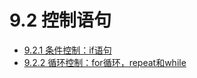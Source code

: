 # 9.2 控制语句

* [9.2.1 条件控制：if语句](chapter9/section9_2_1.md)
* [9.2.2 循环控制：for循环，repeat和while](chapter9/section9_2_2.md)